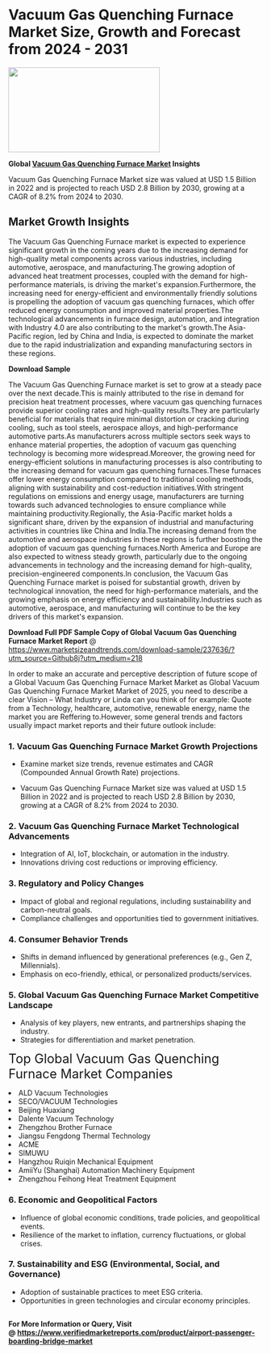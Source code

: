 <H1>Vacuum Gas Quenching Furnace Market Size, Growth and Forecast from 2024 - 2031</H1><img class="aligncenter size-medium wp-image-584254" src="https://thirdeyenews.in/wp-content/uploads/2024/09/Global-Market-Research-300x168.jpeg" alt="" width="300" height="168" /><p><strong>Global&nbsp;<a href="https://www.marketsizeandtrends.com/download-sample/237636/?utm_source=Github8j?utm_medium=218">Vacuum Gas Quenching Furnace Market</a> Insights</strong></p><p>Vacuum Gas Quenching Furnace Market size was valued at USD 1.5 Billion in 2022 and is projected to reach USD 2.8 Billion by 2030, growing at a CAGR of 8.2% from 2024 to 2030.</p><p><h2>Market Growth Insights</h2> <p>The Vacuum Gas Quenching Furnace market is expected to experience significant growth in the coming years due to the increasing demand for high-quality metal components across various industries, including automotive, aerospace, and manufacturing.The growing adoption of advanced heat treatment processes, coupled with the demand for high-performance materials, is driving the market's expansion.Furthermore, the increasing need for energy-efficient and environmentally friendly solutions is propelling the adoption of vacuum gas quenching furnaces, which offer reduced energy consumption and improved material properties.The technological advancements in furnace design, automation, and integration with Industry 4.0 are also contributing to the market's growth.The Asia-Pacific region, led by China and India, is expected to dominate the market due to the rapid industrialization and expanding manufacturing sectors in these regions.</p> <p><strong>Download Sample</strong></p> <p>The Vacuum Gas Quenching Furnace market is set to grow at a steady pace over the next decade.This is mainly attributed to the rise in demand for precision heat treatment processes, where vacuum gas quenching furnaces provide superior cooling rates and high-quality results.They are particularly beneficial for materials that require minimal distortion or cracking during cooling, such as tool steels, aerospace alloys, and high-performance automotive parts.As manufacturers across multiple sectors seek ways to enhance material properties, the adoption of vacuum gas quenching technology is becoming more widespread.Moreover, the growing need for energy-efficient solutions in manufacturing processes is also contributing to the increasing demand for vacuum gas quenching furnaces.These furnaces offer lower energy consumption compared to traditional cooling methods, aligning with sustainability and cost-reduction initiatives.With stringent regulations on emissions and energy usage, manufacturers are turning towards such advanced technologies to ensure compliance while maintaining productivity.Regionally, the Asia-Pacific market holds a significant share, driven by the expansion of industrial and manufacturing activities in countries like China and India.The increasing demand from the automotive and aerospace industries in these regions is further boosting the adoption of vacuum gas quenching furnaces.North America and Europe are also expected to witness steady growth, particularly due to the ongoing advancements in technology and the increasing demand for high-quality, precision-engineered components.In conclusion, the Vacuum Gas Quenching Furnace market is poised for substantial growth, driven by technological innovation, the need for high-performance materials, and the growing emphasis on energy efficiency and sustainability.Industries such as automotive, aerospace, and manufacturing will continue to be the key drivers of this market's expansion.</p> <p><span class=""><strong>Download Full PDF Sample Copy of Global Vacuum Gas Quenching Furnace Market Report</strong> @ <a href="https://www.marketsizeandtrends.com/download-sample/237636/?utm_source=Github8j?utm_medium=218" target="_blank">https://www.marketsizeandtrends.com/download-sample/237636/?utm_source=Github8j?utm_medium=218</a></span></p><p>In order to make an accurate and perceptive description of future scope of a Global&nbsp;Vacuum Gas Quenching Furnace Market Market as Global&nbsp;Vacuum Gas Quenching Furnace Market Market of 2025, you need to describe a clear Vision &ndash; What Industry or Linda can you think of for example: Quote from a Technology, healthcare, automotive, renewable energy, name the market you are Reffering to.However, some general trends and factors usually impact market reports and their future outlook include:</p><h3>1.&nbsp;<strong>Vacuum Gas Quenching Furnace Market Growth Projections</strong></h3><ul><li>Examine market size trends, revenue estimates and CAGR (Compounded Annual Growth Rate) projections.</li><li><p>Vacuum Gas Quenching Furnace Market size was valued at USD 1.5 Billion in 2022 and is projected to reach USD 2.8 Billion by 2030, growing at a CAGR of 8.2% from 2024 to 2030.</p></li></ul><h3>2.&nbsp;<strong>Vacuum Gas Quenching Furnace Market Technological Advancements</strong></h3><ul><li>Integration of AI, IoT, blockchain, or automation in the industry.</li><li>Innovations driving cost reductions or improving efficiency.</li></ul><h3>3.&nbsp;<strong>Regulatory and Policy Changes</strong></h3><ul><li>Impact of global and regional regulations, including sustainability and carbon-neutral goals.</li><li>Compliance challenges and opportunities tied to government initiatives.</li></ul><h3>4.&nbsp;<strong>Consumer Behavior Trends</strong></h3><ul><li>Shifts in demand influenced by generational preferences (e.g., Gen Z, Millennials).</li><li>Emphasis on eco-friendly, ethical, or personalized products/services.</li></ul><h3>5.&nbsp;<strong>Global Vacuum Gas Quenching Furnace Market Competitive Landscape</strong></h3><ul><li>Analysis of key players, new entrants, and partnerships shaping the industry.</li><li>Strategies for differentiation and market penetration.</li></ul><p data-pm-slice="1 1 []"><span style="color: inherit; font-family: inherit; font-size: 25px;">Top Global Vacuum Gas Quenching Furnace Market Companies</span></p><div class="" data-test-id=""><p><li>ALD Vacuum Technologies</li><li> SECO/VACUUM Technologies</li><li> Beijing Huaxiang</li><li> Dalente Vacuum Technology</li><li> Zhengzhou Brother Furnace</li><li> Jiangsu Fengdong Thermal Technology</li><li> ACME</li><li> SIMUWU</li><li> Hangzhou Ruiqin Mechanical Equipment</li><li> AmiiYu (Shanghai) Automation Machinery Equipment</li><li> Zhengzhou Feihong Heat Treatment Equipment</li></p></div><h3>6.&nbsp;<strong>Economic and Geopolitical Factors</strong></h3><ul><li>Influence of global economic conditions, trade policies, and geopolitical events.</li><li>Resilience of the market to inflation, currency fluctuations, or global crises.</li></ul><h3>7.&nbsp;<strong>Sustainability and ESG (Environmental, Social, and Governance)</strong></h3><ul><li>Adoption of sustainable practices to meet ESG criteria.</li><li>Opportunities in green technologies and circular economy principles.</li></ul><h2><strong style="font-size: 14px;">For More Information or Query, Visit @&nbsp;</strong><a style="background-color: #ffffff; font-size: 14px;" href="https://www.marketsizeandtrends.com/report/vacuum-gas-quenching-furnace-market/" target="_blank">https://www.verifiedmarketreports.com/product/airport-passenger-boarding-bridge-market</a></h2>